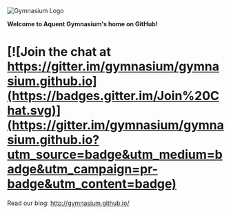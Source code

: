 ![Gymnasium Logo](https://cdn.rawgit.com/gymnasium/gymnasium.github.io/master/assets/GYM-logo.svg)

**Welcome to Aquent Gymnasium's home on GitHub!**

[![Join the chat at https://gitter.im/gymnasium/gymnasium.github.io](https://badges.gitter.im/Join%20Chat.svg)](https://gitter.im/gymnasium/gymnasium.github.io?utm_source=badge&utm_medium=badge&utm_campaign=pr-badge&utm_content=badge)
=======


Read our blog: http://gymnasium.github.io/


